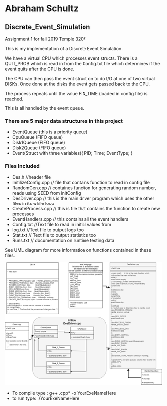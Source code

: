 # Abraham Schultz
## Discrete_Event_Simulation

Assignment 1 for fall 2019 Temple 3207

This is my implementation of a Discrete Event Simulation.

We have a virtual CPU which processes event structs.
There is a QUIT_PROB which is read in from the Config.txt file
which determines if the event quits after the CPU is done.

The CPU can then pass the event struct on to do I/O at 
one of two virtual DISKs. Once done at the disks the 
event gets passed back to the CPU.

The process repeats until the value FIN_TIME (loaded in config file) is reached.

This is all handled by the event queue.


### There are 5 major data structures in this project
- EventQueue (this is a priority queue)
- CpuQueue   (FIFO queue)
- Disk1Queue   (FIFO queue)
- Disk2Queue   (FIFO queue)
- Event(Struct with three variables){ 
 PID;
 Time;
 EventType;
}

###  Files Included
 - Des.h                 //header file
 - InitilizeConfig.cpp   // file that contains function to read in config file
 - RandomGen.cpp         // containes function for generating random number, reads using SEED from initConfig
 - DesDriver.cpp         // this is the main driver program which uses the other files in its while loop
 - CreateProcess.cpp     // this is file that contains the function to create new processes
 - EventHandlers.cpp     // this contains all the event handlers
 - Config.txt            //Text file to read in initial values from
 - log.txt              //Text file to output logs too
 - Stat.txt             // Text file to output statistics too
 - Runs.txt             // documentation on runtime testing data
 
 See UML diagram for more information on functions contained in these files.

![UML Diagram](https://github.com/Agent215/AbrahamSchultz_3207Labs/raw/master/lab1/DES_diagram_AbrahamSchultz.png)


- To compile type : g++ .cpp* -o YourExeNameHere
- to run type: ./YourExeNameHere

